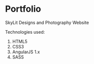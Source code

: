 # Portfolio

SkyLit Designs and Photography Website

Technologies used:
1. HTML5
2. CSS3
3. AngularJS 1.x
4. SASS
